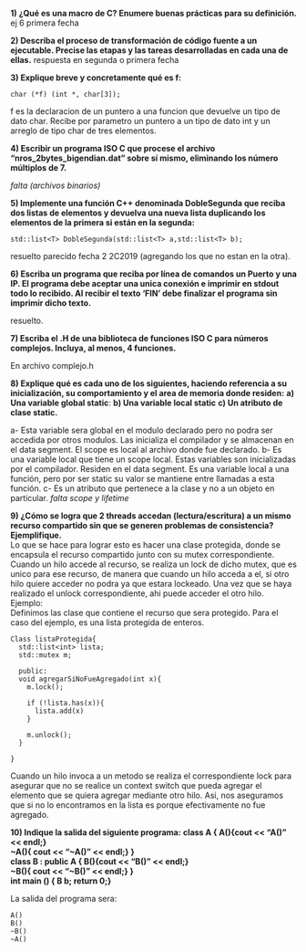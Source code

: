 **1) ¿Qué es una macro de C? Enumere buenas prácticas para su definición.**   
ej 6 primera fecha

**2) Describa el proceso de transformación de código fuente a un ejecutable. Precise las etapas y las tareas desarrolladas en cada una de ellas.**
respuesta en segunda o primera fecha

**3) Explique breve y concretamente qué es f:**  
```
char (*f) (int *, char[3]);
```

f es la declaracion de un puntero a una funcion que devuelve un tipo de dato char. Recibe por parametro un puntero a un tipo de dato int y un arreglo de tipo char de tres elementos.  

**4) Escribir un programa ISO C que procese el archivo “nros_2bytes_bigendian.dat” sobre sí mismo, eliminando los número múltiplos de 7.**  

*falta (archivos binarios)*

**5) Implemente una función C++ denominada DobleSegunda que reciba dos listas de elementos y devuelva una nueva lista duplicando los elementos de la primera si están en la segunda:**  
```
std::list<T> DobleSegunda(std::list<T> a,std::list<T> b);
```

resuelto parecido fecha 2 2C2019 (agregando los que no estan en la otra).

**6) Escriba un programa que reciba por línea de comandos un Puerto y una IP. El programa debe aceptar una unica conexión e imprimir en stdout todo lo recibido. Al recibir el texto ‘FIN’ debe finalizar el programa sin imprimir dicho texto.**  

resuelto.

**7) Escriba el .H de una biblioteca de funciones ISO C para números complejos. Incluya, al menos, 4 funciones.**  

En archivo complejo.h

**8) Explique qué es cada uno de los siguientes, haciendo referencia a su inicialización, su comportamiento y el area de memoria donde residen:**
**a) Una variable global static**:
**b) Una variable local static**
**c) Un atributo de clase static.**

  a- Esta variable sera global en el modulo declarado pero no podra ser accedida por otros modulos. Las inicializa el compilador y se almacenan en el data segment. El scope es local al archivo donde fue declarado.
  b- Es una variable local que tiene un scope local. Estas variables son inicializadas por el compilador. Residen en el data segment. Es una variable local a una función, pero por ser static su valor se mantiene entre llamadas a esta función.
  c- Es un atributo que pertenece a la clase y no a un objeto en particular. *falta scope y lifetime*

**9) ¿Cómo se logra que 2 threads accedan (lectura/escritura) a un mismo recurso compartido sin que se generen problemas de consistencia? Ejemplifique.**  
Lo que se hace para lograr esto es hacer una clase protegida, donde se encapsula el recurso compartido junto con su mutex correspondiente. Cuando un hilo accede al recurso, se realiza un lock de dicho mutex, que es unico para ese recurso, de manera que cuando un hilo acceda a el, si otro hilo quiere acceder no podra ya que estara lockeado. Una vez que se haya realizado el unlock correspondiente, ahi puede acceder el otro hilo. Ejemplo:  
Definimos las clase que contiene el recurso que sera protegido. Para el caso del ejemplo, es una lista protegida de enteros.

```
Class listaProtegida{
  std::list<int> lista;
  std::mutex m;

  public:
  void agregarSiNoFueAgregado(int x){
    m.lock();

    if (!lista.has(x)){
      lista.add(x)
    }

    m.unlock();
  }

}
```
Cuando un hilo invoca a un metodo se realiza el correspondiente lock para asegurar que no se realice un context switch que pueda agregar el elemento que se quiera agregar mediante otro hilo. Asi, nos aseguramos que si no lo encontramos en la lista es porque efectivamente no fue agregado.  

**10) Indique la salida del siguiente programa:**
**class A { A(){cout << “A()” << endl;}**       
**~A(){ cout << “~A()” << endl;} }**  
**class B : public A { B(){cout << “B()” << endl;}**       
**~B(){ cout << “~B()” << endl;} }**  
**int main () { B b; return 0;}**  

La salida del programa sera:
```
A()
B()
~B()
~A()
```

